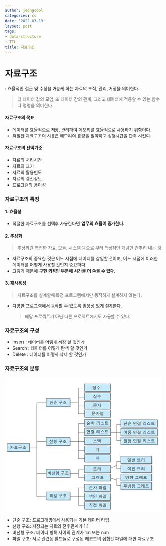 ```yaml
---
author: jeongcool
categories: cs
date: '2022-03-19'
layout: post
tags:
- data-structure
- TIL
title: 자료구조
---
```


# 자료구조
: 효율적인 접근 및 수정을 가능케 하는 자료의 조직, 관리, 저장을 의미한다.
>더  데이터 값의 모임, 또 데이터 간의 관계, 그리고 데이터에 적용할 수 있는 함수나 명령을 의미한다.

#### 자료구조의 목표
- 데이터를 효율적으로 저장, 관리하여 메모리를 효율적으로 사용하기 위함이다.
- 적절한 자료구조의 사용은 메모리의 용량을 절약하고 실행시간을 단축 시킨다.

#### 자료구조의 선택기준
- 자료의 처리시간
- 자료의 크기
- 자료의 활용빈도
- 자료의 갱신정도
- 프로그램의 용이성

### 자료구조의 특징
#### 1. 효율성
- 적절한 자료구조를 선택후 사용한다면 **업무의 효율이 증가한다.**

#### 2. 추상화
> 추상화란 복잡한 자료, 모듈, 시스템 등으로 부터 핵심적인 개념만 간추려 내는 것
- 자료구조의 중요한 것은 어느 시점에 데이터를 삽입할 것이며, 어느 시점에 이러한 데이터를 어떻게 사용할 것인지 중요하다.
- 그렇기 때문에 **구현 외적인 부분에 시간을 더 쏟을 수 있다.**

#### 3. 재사용성
> 자료구조를 설계할때 특정 프로그램에서만 동작하게 설계하지 않는다.
- 다양한 프로그램에서 동작할 수 있도록 범용성 있게 설계한다.
  > 해당 프로젝트가 아닌 다른 프로젝트에서도 사용할 수 있다.

### 자료구조의 구성
- Insert : 데이터를 어떻게 저장 할 것인가
- Search : 데이터를 어떻게 탐색 할 것인가
- Delete : 데이터를 어떻게 삭제 할 것인가

### 자료구조의 분류
<img src="/assets/images/posts/cs/data-structure.png">

- 단순 구조: 프로그래밍에서 사용되는 기본 데이터 타입
- 선형 구조: 저장되는 자료의 전후관계가 1:1
- 비선형 구조: 데이터 항목 사이의 관계가 1:n 또는 n:m
- 파일 구조: 서로 관련된 필드들로 구성된 레코드의 집합인 파일에 대한 자료구조
